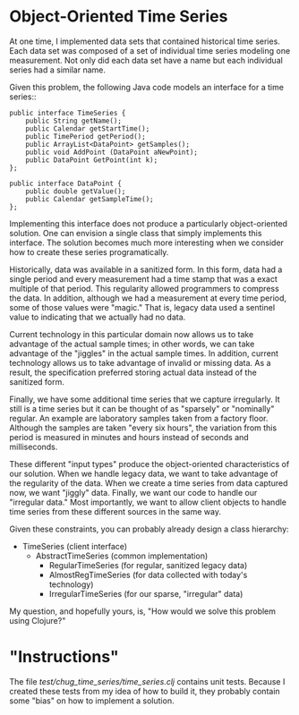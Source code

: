 Object-Oriented Time Series
===========================

At one time, I implemented data sets that contained historical time
series. Each data set was composed of a set of individual time
series modeling one measurement. Not only did each data set have a
name but each individual series had a similar name.

Given this problem, the following Java code models an interface for a
time series::

    public interface TimeSeries {
        public String getName();
        public Calendar getStartTime();
        public TimePeriod getPeriod();
        public ArrayList<DataPoint> getSamples();
        public void AddPoint (DataPoint aNewPoint);
        public DataPoint GetPoint(int k);
    };

    public interface DataPoint {
        public double getValue();
        public Calendar getSampleTime();
    };

Implementing this interface does not produce a particularly
object-oriented solution. One can envision a single class that simply
implements this interface. The solution becomes much more interesting
when we consider how to create these series programatically.

Historically, data was available in a sanitized form. In this form,
data had a single period and every measurement had a time stamp that
was a exact multiple of that period. This regularity allowed
programmers to compress the data. In addition, although we had a
measurement at every time period, some of those values were "magic."
That is, legacy data used a sentinel value to indicating that we
actually had no data.  

Current technology in this particular domain now allows us to take
advantage of the actual sample times; in other words, we can take
advantage of the "jiggles" in the actual sample times. In addition,
current technology allows us to take advantage of invalid or missing
data. As a result, the specification preferred storing actual data
instead of the sanitized form.

Finally, we have some additional time series that we capture
irregularly. It still is a time series but it can be thought of as
"sparsely" or "nominally" regular. An example are laboratory samples
taken from a factory floor. Although the samples are taken "every six
hours", the variation from this period is measured in minutes and
hours instead of seconds and milliseconds. 

These different "input types" produce the object-oriented
characteristics of our solution. When we handle legacy data, we want
to take advantage of the regularity of the data. When we create a time
series from data captured now, we want "jiggly" data. Finally, we want
our code to handle our "irregular data." Most importantly, we want to
allow client objects to handle time series from these different
sources in the same way.

Given these constraints, you can probably already design a class
hierarchy:

  * TimeSeries (client interface)
    * AbstractTimeSeries (common implementation)
      * RegularTimeSeries (for regular, sanitized legacy data)
      * AlmostRegTimeSeries (for data collected with today's
        technology)
      * IrregularTimeSeries (for our sparse, "irregular" data)

My question, and hopefully yours, is, "How would we solve this problem
using Clojure?"

"Instructions"
==============

The file *test/chug_time_series/time_series.clj* contains unit
tests. Because I created these tests from my idea of how to build it,
they probably contain some "bias" on how to implement a solution.
